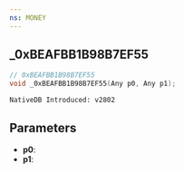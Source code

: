 ```yaml
---
ns: MONEY 
---
```


## _0xBEAFBB1B98B7EF55

```c
// 0xBEAFBB1B98B7EF55 
void _0xBEAFBB1B98B7EF55(Any p0, Any p1);
```

```
NativeDB Introduced: v2802
```

## Parameters
* **p0**:
* **p1**:
